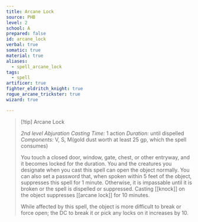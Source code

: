 ```yaml
---
title: Arcane Lock
source: PHB
level: 2
school: A
prepared: false
id: arcane_lock
verbal: true
somatic: true
material: true
aliases:
  - spell_arcane_lock
tags:
  - spell
artificer: true
fighter_eldritch_knight: true
rogue_arcane_trickster: true
wizard: true

---
```

>[!tip] Arcane Lock
>
> *2nd level Abjuration*
> *Casting Time:* 1 action
> *Duration:* until dispelled
> *Components:* V, S, M(gold dust worth at least 25 gp, which the spell consumes)
>
>You touch a closed door, window, gate, chest, or other entryway, and it becomes locked for the duration. You and the creatures you designate when you cast this spell can open the object normally. You can also set a password that, when spoken within 5 feet of the object, suppresses this spell for 1 minute. Otherwise, it is impassable until it is broken or the spell is dispelled or suppressed. Casting [[knock]] on the object suppresses [[arcane lock]] for 10 minutes.
>
>While affected by this spell, the object is more difficult to break or force open; the DC to break it or pick any locks on it increases by 10.
>

